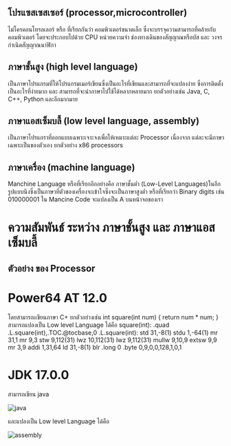 ## โปรแซสเซสเซอร์ (processor,microcontroller)
ไม่โครคอนโทรลเลอร์ หรือ ที่เรียกกันว่า คอมพิวเตอร์ขนาดเล็ก ซึ่งจะบรรจุความสามารถที่คล้ายกับคอมพิวเตอร์ โดยจะประกอบไปด้วย CPU
หน่วยความจำ ช่องทางเดินของสัญญาณหรือบัส และ วงจรกำเนิดสัญญาณนาฬิกา
## ภาษาชั้นสูง (high level language)
เป็นภาษาโปรแกรมที่ให้โปรแกรมเมอร์เขียนซึ่งเป็นอะไรที่เขียนและสามารถที่จะแปลงง่าย ซึ่งการติดตั้งเป็นอะไรที่ง่ายมาก และ สามารถที่จะนำภาษาไปใช้ได้หลากหลายมาก ยกตัวอย่างเช่น Java, C, C++, Python และอีกมากมาย
## ภาษาแอสเซ็มบลี้ (low level language, assembly)
เป็นภาษาโปรแกราที่ออกแบบเฉพาะเจาะจงเพื่อให้เหมาะแต่ละ Processor เนื่องจาก แต่ละจะมีภาษาเฉพาะเป็นของตัวเอง ยกตัวอย่าง x86 processors 
## ภาษาเครื่อง (machine language)
Manchine Language หรือที่เรียกอีกอย่างคือ ภาษาชั้นต่ำ (Low-Level Languages)ในอีกรูปแบบนึงซึ่งเป็นภาษาที่ตัวของเครื่องจะเข้าใจซึ่งจะเป็นภาษาสูงต่ำ หรือที่เรียกว่า Binary digits เช่น 010000001 ใน Mancine Code จะแปลงเป็น A บนหน้าจอของเรา
# ความสัมพันธ์ ระหว่าง ภาษาชั้นสูง และ ภาษาแอสเซ็มบลี้
## ตัวอย่าง ของ Processor 
# Power64 AT 12.0 
โดยสามารถเเขียนภาษา C+ ยกตัวอย่างเช่น 
int square(int num) {
    return num * num;
}
สามารถแปลงเป็น Low level Language ได้คือ 
square(int):
        .quad   .L.square(int),.TOC.@tocbase,0
.L.square(int):
        std 31,-8(1)
        stdu 1,-64(1)
        mr 31,1
        mr 9,3
        stw 9,112(31)
        lwz 10,112(31)
        lwz 9,112(31)
        mullw 9,10,9
        extsw 9,9
        mr 3,9
        addi 1,31,64
        ld 31,-8(1)
        blr
        .long 0
        .byte 0,9,0,0,128,1,0,1
# JDK 17.0.0
สามารถเขียน java

![java](https://user-images.githubusercontent.com/98943823/161420847-97f29a17-c865-4a59-8b61-61c5c5f03936.JPG)

และแปลงเป็น Low level Language ได้คือ 

![assembly](https://user-images.githubusercontent.com/98943823/161420859-6e272499-cd89-4991-b845-2ee0dbde9a9e.JPG)
